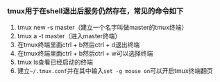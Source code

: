 ### tmux用于在shell退出后服务仍然存在，常见的命令如下
1. tmux new -s master（建立一个名字叫做master的tmux终端）
2. tmux a -t master（进入master终端）
3. 在tmux终端里面ctrl + b然后ctrl + d退出终端
4. 在tmux终端里面ctrl + b然后ctrl + w可以选择终端
5. tmux ls查看已经启动的终端
6. 建立`~/.tmux.conf`并在其中输入`set -g mouse on`可以开启tmux终端翻页